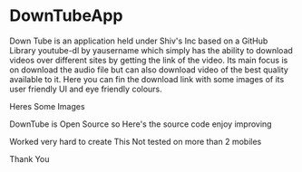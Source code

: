 # DownTubeApp


Down Tube is an application held under Shiv's Inc based on a GitHub Library youtube-dl by yausername which simply  has the ability to download videos over different sites by getting the link of the video. Its main focus is on download the audio file but can also download video of the best quality available to it. Here you can fin the download link with some images of its user friendly UI and eye friendly colours.


Heres Some Images 




DownTube is Open Source so Here's the source code enjoy improving 

Worked very hard to create This Not tested on more than 2 mobiles 

Thank You


